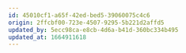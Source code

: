 ```yaml
---
id: 45010cf1-a65f-42ed-bed5-39060075c4c6
origin: 2ffcbf00-723e-4507-9295-5b221d2affd5
updated_by: 5ecc98ca-e8cb-4d6a-b41d-360bc334b495
updated_at: 1664911618
---
```

